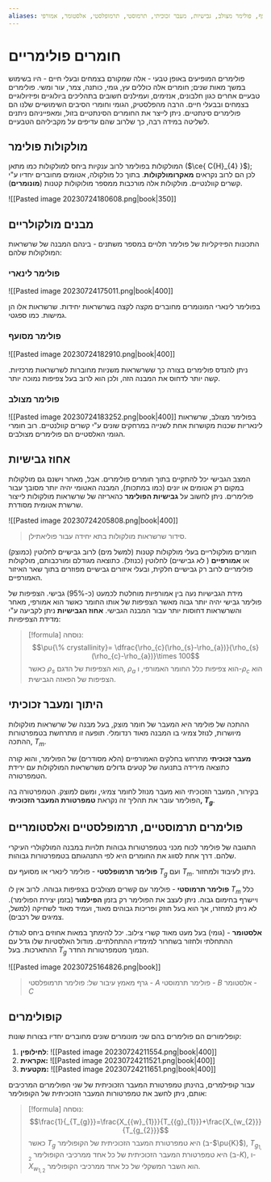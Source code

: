 ```yaml
---
aliases: פולימר לינארי, פולימר מסועף, פולימר מצולב, גבישיות, מעבר זכוכיתי, תרמוסטי, תרמופלסטי, אלסטומר, אמורפי
---
```

# חומרים פולימריים

פולימרים המופיעים באופן טבעי - אלה שמקורם בצמחים ובעלי חיים - היו בשימוש במשך מאות שנים; חומרים אלה כוללים עץ, גומי, כותנה, צמר, עור ומשי. פולימרים טבעיים אחרים כגון חלבונים, אנזימים, ועמילנים חשובים בתהליכים ביולוגיים ופיזיולוגיים בצמחים ובבעלי חיים. הרבה מהפלסטיק, הגומי וחומרי הסיבים השימושיים שלנו הם פולימרים סינתטיים. ניתן לייצר את החומרים הסינתטיים בזול, ומאפייניהם ניתנים לשליטה במידה רבה, כך שלרוב שהם עדיפים על מקביליהם הטבעיים.

## מולקולות פולימר
המולקולות בפולימר לרוב ענקיות ביחס למולקולות כמו מתאן ($\ce{ C{H}_{4} }$); לכן הם לרוב נקראים **מאקרומולקולות**. בתוך כל מולקולה, אטומים מחוברים יחדיו ע"י קשרים קוולנטיים. מולקולות אלה מורכבות ממספר מולוקולות קטנות (**מונומרים**).

![[Pasted image 20230724180608.png|book|350]]

## מבנים מולקולריים
התכונות הפיזיקליות של פולימר תלויים במספר משתנים - בינהם המבנה של שרשראות המולקולות שלהם:

### פולימר לינארי
![[Pasted image 20230724175011.png|book|400]]

בפולימר לינארי המונומרים מחוברים מקצה לקצה בשרשראות יחידות. שרשראות אלו הן גמישות. כמו ספגטי.

### פולימר מסועף
![[Pasted image 20230724182910.png|book|400]]

ניתן להנדס פולימרים בצורה כך ששרשראות משניות מחוברות לשרשראות מרכזיות. קשה יותר לדחוס את המבנה הזה, ולכן הוא לרוב בעל צפיפות נמוכה יותר.

### פולימר מצולב
![[Pasted image 20230724183252.png|book|400]]
בפולימר מצולב, שרשראות לינאריות שכנות מקושרות אחת לשנייה במרחקים שונים ע"י קשרים קוולנטיים. רוב חומרי הגומי האלסטיים הם פולימרים מצולבים.

## אחוז גבישיות
המצב הגבישי יכל להתקיים בתוך חומרים פולימרים. אבל, מאחר וישנם גם מולקולות במקום רק אטומים או יונים (כמו במתכות), המבנה האטומי יהיה יותר מסובך עבור פולימרים. ניתן לחשוב על **גבישיות הפולימר** כהאריזה של שרשראות מולקולות לייצור שרשרת אטומית מסודרת.

![[Pasted image 20230724205808.png|book|400]]
> סידור שרשראות מולקולות בתא יחידה עבור פוליאתילן.

חומרים מולקולריים בעלי מולקולות קטנות (למשל מים) לרוב גבישיים לחלוטין (כמוצק) או **אמורפיים** ( לא גבישיים) לחלוטין (כנוזל). כתוצאה מגודלם ומורכבותם, מולקולות פולימריים לרוב רק גבישיים חלקית, ובעלי איזורים גבישיים מפוזרים בתוך שאר האיזור האמורפיים. 

מידת הגבישיות נעה בין אמורפיות מוחלטת לכמעט (כ-95%) גבישי. הצפיפות של פולימר גבישי יהיה יותר גבוה מאשר הצפיפות של אותו החומר כאשר הוא אמורפי, מאחר והשרשראות דחוסות יותר עבור המבנה הגבישי. **אחוז הגבישיות** ניתן לקביעה ע"י מדידת הצפיפויות:

>[!formula] נוסחה: 
>$$\pu{\% crystallinity}= \dfrac{\rho_{c}(\rho_{s}-\rho_{a})}{\rho_{s}(\rho_{c}-\rho_{a})}\times 100$$
>כאשר $\rho_{s}$ הוא הצפיפות של הדגם, $\rho_{a}$ הוא צפיפות כלל החומר האמורפי, ו-$\rho_{c}$ הוא הצפיפות של הפאזה הגבישית.


##  היתוך ומעבר זכוכיתי
ההתכה של פולימר היא המעבר של חומר מוצק, בעל מבנה של שרשראות מולקולות מיושרות, לנוזל צמיגי בו המבנה מאוד רנדומלי. תופעה זו מתרחשת בטמפרטורות ההתכה, $T_{m}$.

**מעבר זכוכיתי** מתרחש בחלקים האמורפיים (הלא מסודרים) של הפולימר, והוא קורה כתוצאה מירידה בתנועה של קטעים גדולים משרשראות המולקולות עם ירידת הטמפרטורה.

בקירור, המעבר הזכוכיתי הוא מעבר מנוזל לחומר צמיגי, ומשם למוצק. הטמפרטורה בה הפולימר עובר את תהליך זה נקראת **טמפרטורת המעבר הזכוכיתי, $T_{g}$**.

## פולימרים תרמוסטיים, תרמופלסטיים ואלסטומריים
התגובה של פולימר לכוח מכני בטמפרטורות גבוהות תלויות במבנה המולקולרי העיקרי שלהם. דרך אחת לסווג את החומרים היא לפי התנהגותם בטמפרטורות גבוהות.

 **פולימר תרמופלסטי** - פולימר לינארי או מסועף עם $T_{g}$ ועם $T_{m}$. ניתן לעיבוד ולמחזור.

**פולימר תרמוסטי** - פולימר עם קשרים מצולבים בצפיפות גבוהה. לרוב אין לו $T_{m}$ כלל ויישרף בחימום גבוה. ניתן לעצב את הפולימר רק בזמן **הפילמור** (בזמן יצירת הפולימר). לא ניתן למחזרו, אך הוא בעל חוזק ופריכות גבוהים מאוד, ועמיד מאוד לשחיקה (למשל, צמיגים של רכבים).

**אלסטומר** - (גומי) בעל מעט מאוד קשרי צילוב. יכל להימתך במאות אחוזים ביחס לגודלו ההתחלתי ולחזור בשחרור למימדיו ההתחלתיים. מודול האלסטיות שלו גדל עם ההתארכות. בעל $T_{g}$ הנמוך מטמפרטורות החדר.

![[Pasted image 20230725164826.png|book]]
> גרף מאמץ עיבור של:
> פולימר תרמופלסטי - $A$
> פולימר תרמוסטי - $B$
> אלסטומר - $C$

## קופולימרים
קופלימורים הם פולימרים בהם שני מונומרים שונים מחוברים יחדיו בצורות שונות:
1. **לחילופין**:
	![[Pasted image 20230724211554.png|book|400]]
2. **אקראית:**
	![[Pasted image 20230724211521.png|book|400]]
3. **מקטעית:**
	![[Pasted image 20230724211651.png|book|400]]


עבור קופילמרים, בהינתן טמפרטורת המעבר הזכוכיתית של שני הפולימרים המרכיבים אותם, ניתן לחשב את טמפרטורות המעבר הזכוכיתית של הקופולימר:
>[!formula] נוסחה: 
 >$$\frac{1}{_{T_{g}}}=\frac{X_{{w}_{1}}}{T_{{g}_{1}}}+\frac{X_{w_{2}}}{T_{g_{2}}}$$
 > כאשר $T_{g}$ היא טמפרטורת המעבר הזכוכיתית של הקופולימר (ב-$\pu{K}$), $T_{{g}_{1,2}}$ היא טמפרטורת המעבר הזכוכיתית של כל אחד ממרכיבי הקופולימר (ב-$K$), ו-$X_{{w}_{1,2}}$ הוא השבר המשקלי של כל אחד ממרכיבי הקופולימר.